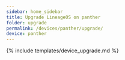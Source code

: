 ```yaml
---
sidebar: home_sidebar
title: Upgrade LineageOS on panther
folder: upgrade
permalink: /devices/panther/upgrade/
device: panther
---
```

{% include templates/device_upgrade.md %}
